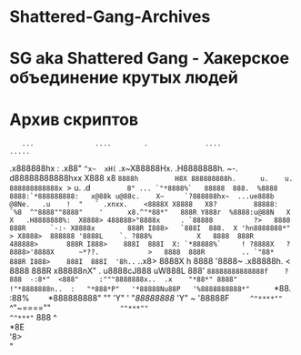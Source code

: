 # Shattered-Gang-Archives
# SG aka Shattered Gang -  Хакерское объединение крутых людей
# Архив скриптов

       ...               ....        .              ....                              .....                                    
   .x888888hx    :    .x88" `^x~  xH(`          .x~X88888Hx.                       .H8888888h.  ~-.                            
  d88888888888hxx    X888   x8 ` 8888h         H8X 888888888h.      u.    u.       888888888888x  `>        u.    .d``         
 8" ... `"*8888%`   88888  888.  %8888        8888:`*888888888:   x@88k u@88c.    X~     `?888888hx~  ...ue888b   @8Ne.   .u   
!  "   ` .xnxx.    <8888X X8888   X8?         88888:        `%8  ^"8888""8888"    '      x8.^"*88*"   888R Y888r  %8888:u@88N  
X X   .H8888888%:  X8888> 488888>"8888x     . `88888          ?>   8888  888R      `-:- X8888x        888R I888>   `888I  888. 
X 'hn8888888*"   > X8888>  888888 '8888L    `. ?888%           X   8888  888R           488888>       888R I888>    888I  888I 
X: `*88888%`     ! ?8888X   ?8888>'8888X      ~*??.            >   8888  888R         .. `"88*        888R I888>    888I  888I 
'8h.. ``     ..x8>  8888X h  8888 '8888~     .x88888h.        <    8888  888R       x88888nX"      . u8888cJ888   uW888L  888' 
 `88888888888888f    ?888  -:8*"  <888"     :"""8888888x..  .x    "*88*" 8888"     !"*8888888n..  :   "*888*P"   '*88888Nu88P  
  '%8888888888*"      `*88.      :88%       `    `*888888888"       ""   'Y"      '    "*88888888*      'Y"      ~ '88888F`    
     ^"****""`           ^"~====""`                 ""***""                               ^"***"`                   888 ^      
                                                                                                                    *8E        
                                                                                                                    '8>        
                                                                                                                     "         

